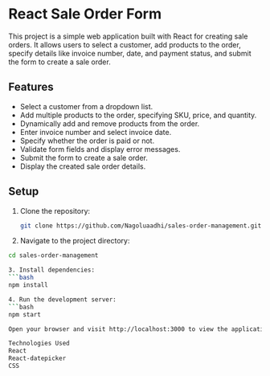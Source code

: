 # React Sale Order Form

This project is a simple web application built with React for creating sale orders. It allows users to select a customer, add products to the order, specify details like invoice number, date, and payment status, and submit the form to create a sale order.

## Features

- Select a customer from a dropdown list.
- Add multiple products to the order, specifying SKU, price, and quantity.
- Dynamically add and remove products from the order.
- Enter invoice number and select invoice date.
- Specify whether the order is paid or not.
- Validate form fields and display error messages.
- Submit the form to create a sale order.
- Display the created sale order details.

## Setup

1. Clone the repository:

   ```bash
   git clone https://github.com/Nagoluaadhi/sales-order-management.git
   
2. Navigate to the project directory:
```bash
cd sales-order-management

3. Install dependencies:
```bash
npm install

4. Run the development server:
```bash
npm start

Open your browser and visit http://localhost:3000 to view the application.

Technologies Used
React
React-datepicker
CSS
